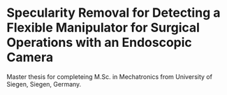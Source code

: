 # Specularity Removal for Detecting a Flexible Manipulator for Surgical Operations with an Endoscopic Camera
Master thesis for completeing M.Sc. in Mechatronics from University of Siegen, Siegen, Germany.
